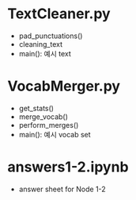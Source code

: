 # TextCleaner.py
- pad_punctuations()
- cleaning_text
- main(): 예시 text

# VocabMerger.py
- get_stats()
- merge_vocab()
- perform_merges()
- main(): 예시 vocab set

# answers1-2.ipynb
- answer sheet for Node 1-2
